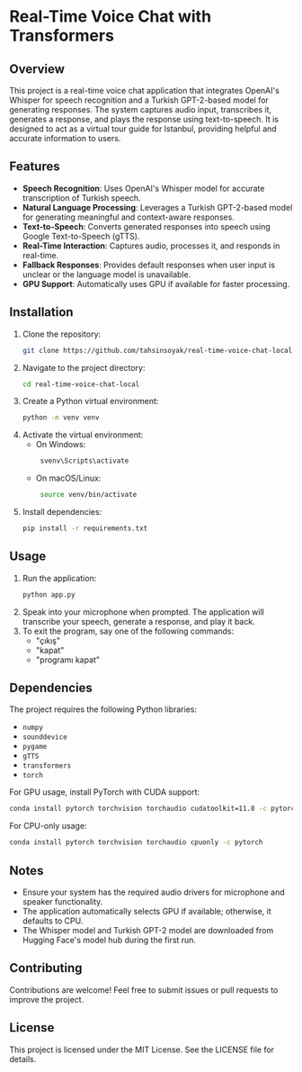 # Real-Time Voice Chat with Transformers

## Overview
This project is a real-time voice chat application that integrates OpenAI's Whisper for speech recognition and a Turkish GPT-2-based model for generating responses. The system captures audio input, transcribes it, generates a response, and plays the response using text-to-speech. It is designed to act as a virtual tour guide for Istanbul, providing helpful and accurate information to users.

## Features
- **Speech Recognition**: Uses OpenAI's Whisper model for accurate transcription of Turkish speech.
- **Natural Language Processing**: Leverages a Turkish GPT-2-based model for generating meaningful and context-aware responses.
- **Text-to-Speech**: Converts generated responses into speech using Google Text-to-Speech (gTTS).
- **Real-Time Interaction**: Captures audio, processes it, and responds in real-time.
- **Fallback Responses**: Provides default responses when user input is unclear or the language model is unavailable.
- **GPU Support**: Automatically uses GPU if available for faster processing.

## Installation
1. Clone the repository:
   ```bash
   git clone https://github.com/tahsinsoyak/real-time-voice-chat-local.git
   ```
2. Navigate to the project directory:
   ```bash
   cd real-time-voice-chat-local
   ```
3. Create a Python virtual environment:
   ```bash
   python -m venv venv
   ```
4. Activate the virtual environment:
   - On Windows:
     ```bash
      svenv\Scripts\activate
     ```
   - On macOS/Linux:
     ```bash
      source venv/bin/activate
     ```
5. Install dependencies:
   ```bash
   pip install -r requirements.txt
   ```

## Usage
1. Run the application:
   ```bash
   python app.py
   ```
2. Speak into your microphone when prompted. The application will transcribe your speech, generate a response, and play it back.
3. To exit the program, say one of the following commands:
   - "çıkış"
   - "kapat"
   - "programı kapat"

## Dependencies
The project requires the following Python libraries:
- `numpy`
- `sounddevice`
- `pygame`
- `gTTS`
- `transformers`
- `torch`

For GPU usage, install PyTorch with CUDA support:
```bash
conda install pytorch torchvision torchaudio cudatoolkit=11.8 -c pytorch -c nvidia
```

For CPU-only usage:
```bash
conda install pytorch torchvision torchaudio cpuonly -c pytorch
```

## Notes
- Ensure your system has the required audio drivers for microphone and speaker functionality.
- The application automatically selects GPU if available; otherwise, it defaults to CPU.
- The Whisper model and Turkish GPT-2 model are downloaded from Hugging Face's model hub during the first run.

## Contributing
Contributions are welcome! Feel free to submit issues or pull requests to improve the project.

## License
This project is licensed under the MIT License. See the LICENSE file for details.
